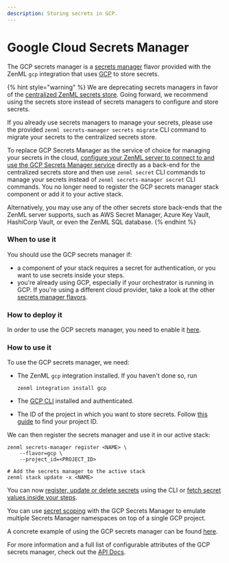 ```yaml
---
description: Storing secrets in GCP.
---
```


# Google Cloud Secrets Manager

The GCP secrets manager is a [secrets manager](secrets-managers.md) flavor provided with the ZenML `gcp` integration that uses [GCP](https://cloud.google.com/secret-manager) to store secrets.

{% hint style="warning" %}
We are deprecating secrets managers in favor of the [centralized ZenML secrets store](../../../../old\_book/starter-guide/production-fundamentals/secrets-management.md#centralized-secrets-store). Going forward, we recommend using the secrets store instead of secrets managers to configure and store secrets.

If you already use secrets managers to manage your secrets, please use the provided `zenml secrets-manager secrets migrate` CLI command to migrate your secrets to the centralized secrets store.

To replace GCP Secrets Manager as the service of choice for managing your secrets in the cloud, [configure your ZenML server to connect to and use the GCP Secrets Manager service](../../../learning/getting-started/deploying-zenml/deploying-zenml.md) directly as a back-end for the centralized secrets store and then use `zenml secret` CLI commands to manage your secrets instead of `zenml secrets-manager secret` CLI commands. You no longer need to register the GCP secrets manager stack component or add it to your active stack.

Alternatively, you may use any of the other secrets store back-ends that the ZenML server supports, such as AWS Secret Manager, Azure Key Vault, HashiCorp Vault, or even the ZenML SQL database.
{% endhint %}

### When to use it

You should use the GCP secrets manager if:

* a component of your stack requires a secret for authentication, or you want to use secrets inside your steps.
* you're already using GCP, especially if your orchestrator is running in GCP. If you're using a different cloud provider, take a look at the other [secrets manager flavors](secrets-managers.md#secrets-manager-flavors).

### How to deploy it

In order to use the GCP secrets manager, you need to enable it [here](https://console.cloud.google.com/marketplace/product/google/secretmanager.googleapis.com).

### How to use it

To use the GCP secrets manager, we need:

*   The ZenML `gcp` integration installed. If you haven't done so, run

    ```shell
    zenml integration install gcp
    ```
* The [GCP CLI](https://cloud.google.com/sdk/docs/install) installed and authenticated.
* The ID of the project in which you want to store secrets. Follow [this guide](https://support.google.com/googleapi/answer/7014113?hl=en) to find your project ID.

We can then register the secrets manager and use it in our active stack:

```shell
zenml secrets-manager register <NAME> \
    --flavor=gcp \
    --project_id=<PROJECT_ID>

# Add the secrets manager to the active stack
zenml stack update -x <NAME>
```

You can now [register, update or delete secrets](secrets-managers.md#in-the-cli) using the CLI or [fetch secret values inside your steps](secrets-managers.md#in-a-zenml-step).

You can use [secret scoping](secrets-managers.md#secret-scopes) with the GCP Secrets Manager to emulate multiple Secrets Manager namespaces on top of a single GCP project.

A concrete example of using the GCP secrets manager can be found [here](https://github.com/zenml-io/zenml/tree/main/examples/cloud\_secrets\_manager).

For more information and a full list of configurable attributes of the GCP secrets manager, check out the [API Docs](https://apidocs.zenml.io/latest/integration\_code\_docs/integrations-gcp/#zenml.integrations.gcp.secrets\_manager.gcp\_secrets\_manager.GCPSecretsManager).

